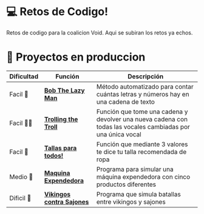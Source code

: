 # 💻 Retos de Codigo!
Retos de codigo para la coalicion Void.
Aqui se subiran los retos ya echos.

# 📐 Proyectos en produccion
|  Dificultad |  Función | Descripción |
| -------- | -------- | ----------- |
| Facil 🥱 |[**Bob The Lazy Man**](./Bob-The-Lazy-Man) | Método automatizado para contar cuántas letras y números hay en una cadena de texto |
| Facil 👨‍💻 |[**Trolling the Troll**](./TrollingTheTroll ) | Función que tome una cadena y devolver una nueva cadena con todas las vocales cambiadas por una única vocal |
| Facil 👕 |[**Tallas para todos!**](./ListaDeTallas ) | Función que mediante 3 valores te dice tu talla recomendada de ropa |
| Medio 🛒 |[**Maquina Expendedora**](./MaquinaDispensadora ) | Programa para simular una máquina expendedora con cinco productos diferentes |
| Dificil 🥊 |[**Vikingos contra Sajones**](./VikingosVsSajones ) | Programa que simula batallas entre vikingos y sajones |
